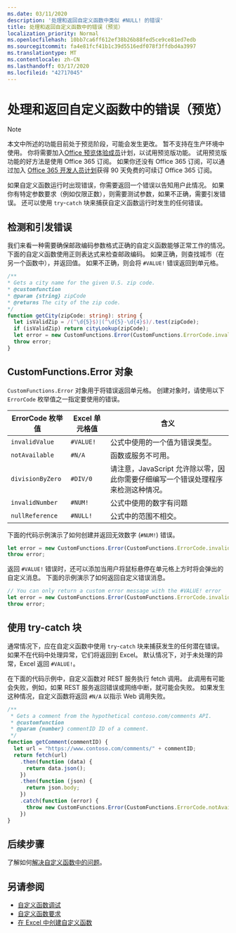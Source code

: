 ```yaml
---
ms.date: 03/11/2020
description: '处理和返回自定义函数中类似 #NULL! 的错误'
title: 处理和返回自定义函数中的错误（预览）
localization_priority: Normal
ms.openlocfilehash: 10bb7ca6ff612ef38b26b88fed5ce9ce81ed7edb
ms.sourcegitcommit: fa4e81fcf41b1c39d5516edf078f3ffdbd4a3997
ms.translationtype: MT
ms.contentlocale: zh-CN
ms.lasthandoff: 03/17/2020
ms.locfileid: "42717045"
---
```

# <a name="handle-and-return-errors-from-your-custom-function-preview"></a>处理和返回自定义函数中的错误（预览）

> [!NOTE]
> 本文中所述的功能目前处于预览阶段，可能会发生更改。 暂不支持在生产环境中使用。 你将需要加入[Office 预览体验成员](https://insider.office.com/join)计划，以试用预览版功能。  试用预览版功能的好方法是使用 Office 365 订阅。 如果你还没有 Office 365 订阅，可以通过加入 [Office 365 开发人员计划](https://developer.microsoft.com/office/dev-program)获得 90 天免费的可续订 Office 365 订阅。

如果自定义函数运行时出现错误，你需要返回一个错误以告知用户此情况。 如果你有特定参数要求（例如仅限正数），则需要测试参数，如果不正确，需要引发错误。 还可以使用 `try`-`catch` 块来捕获自定义函数运行时发生的任何错误。

## <a name="detect-and-throw-an-error"></a>检测和引发错误

我们来看一种需要确保邮政编码参数格式正确的自定义函数能够正常工作的情况。 下面的自定义函数使用正则表达式来检查邮政编码。 如果正确，则查找城市（在另一个函数中），并返回值。 如果不正确，则会将 `#VALUE!` 错误返回到单元格。

```typescript
/**
* Gets a city name for the given U.S. zip code.
* @customfunction
* @param {string} zipCode
* @returns The city of the zip code.
*/
function getCity(zipCode: string): string {
  let isValidZip = /(^\d{5}$)|(^\d{5}-\d{4}$)/.test(zipCode);
  if (isValidZip) return cityLookup(zipCode);
  let error = new CustomFunctions.Error(CustomFunctions.ErrorCode.invalidValue, "Please provide a valid U.S. zip code.");
  throw error;
}
```

## <a name="the-customfunctionserror-object"></a>CustomFunctions.Error 对象

`CustomFunctions.Error` 对象用于将错误返回单元格。 创建对象时，请使用以下 `ErrorCode` 枚举值之一指定要使用的错误。


|ErrorCode 枚举值  |Excel 单元格值  |含义  |
|---------------|---------|---------|
|`invalidValue`   | `#VALUE!` | 公式中使用的一个值为错误类型。 |
|`notAvailable`   | `#N/A`    | 函数或服务不可用。 |
|`divisionByZero` | `#DIV/0`  | 请注意，JavaScript 允许除以零，因此你需要仔细编写一个错误处理程序来检测这种情况。 |
|`invalidNumber`  | `#NUM!`   | 公式中使用的数字有问题 |
|`nullReference`  | `#NULL!`  | 公式中的范围不相交。 |

下面的代码示例演示了如何创建并返回无效数字 (`#NUM!`) 错误。

```typescript
let error = new CustomFunctions.Error(CustomFunctions.ErrorCode.invalidNumber);
throw error;
```

返回 `#VALUE!` 错误时，还可以添加当用户将鼠标悬停在单元格上方时将会弹出的自定义消息。 下面的示例演示了如何返回自定义错误消息。

```typescript
// You can only return a custom error message with the #VALUE! error
let error = new CustomFunctions.Error(CustomFunctions.ErrorCode.invalidValue, "The parameter can only contain lowercase characters.");
throw error;
```

## <a name="use-try-catch-blocks"></a>使用 try-catch 块

通常情况下，应在自定义函数中使用 `try`-`catch` 块来捕获发生的任何潜在错误。 如果不在代码中处理异常，它们将返回到 Excel。 默认情况下，对于未处理的异常，Excel 返回 `#VALUE!`。

在下面的代码示例中，自定义函数对 REST 服务执行 fetch 调用。 此调用有可能会失败，例如，如果 REST 服务返回错误或网络中断，就可能会失败。 如果发生这种情况，自定义函数将返回 `#N/A` 以指示 Web 调用失败。


```typescript
/**
 * Gets a comment from the hypothetical contoso.com/comments API.
 * @customfunction
 * @param {number} commentID ID of a comment.
 */
function getComment(commentID) {
  let url = "https://www.contoso.com/comments/" + commentID;
  return fetch(url)
    .then(function (data) {
      return data.json();
    })
    .then(function (json) {
      return json.body;
    })
    .catch(function (error) {
      throw new CustomFunctions.Error(CustomFunctions.ErrorCode.notAvailable);
    })
}
```

## <a name="next-steps"></a>后续步骤

了解如何[解决自定义函数中的问题](custom-functions-troubleshooting.md)。

## <a name="see-also"></a>另请参阅

* [自定义函数调试](custom-functions-debugging.md)
* [自定义函数要求](custom-functions-requirement-sets.md)
* [在 Excel 中创建自定义函数](custom-functions-overview.md)

